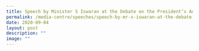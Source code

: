 ```yaml
---
title: Speech by Minister S Iswaran at the Debate on the President’s Address
permalink: /media-centre/speeches/speech-by-mr-s-iswaran-at-the-debate-on-the-president-address/
date: 2020-09-04
layout: post
description: ""
image: ""
---
```

